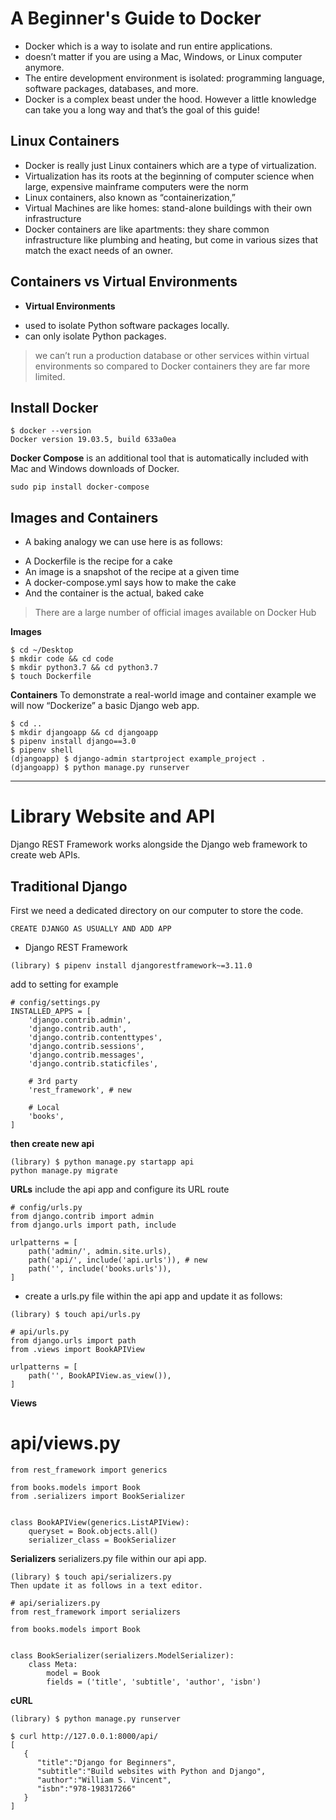 # A Beginner's Guide to Docker

- Docker which is a way to isolate and run entire applications.
- doesn’t matter if you are using a Mac, Windows, or Linux computer anymore.
- The entire development environment is isolated: programming language, software packages, databases, and more.
- Docker is a complex beast under the hood. However a little knowledge can take you a long way and that’s the goal of this guide!

## Linux Containers
- Docker is really just Linux containers which are a type of virtualization.
- Virtualization has its roots at the beginning of computer science when large, expensive mainframe computers were the norm
- Linux containers, also known as “containerization,”
- Virtual Machines are like homes: stand-alone buildings with their own infrastructure
- Docker containers are like apartments: they share common infrastructure like plumbing and heating, but come in various sizes that match the exact needs of an owner.

## Containers vs Virtual Environments

* **Virtual Environments**
- used to isolate Python software packages locally.
- can only isolate Python packages.

> we can’t run a production database or other services within virtual environments so compared to Docker containers they are far more limited.

## Install Docker

```
$ docker --version
Docker version 19.03.5, build 633a0ea
```

**Docker Compose**
is an additional tool that is automatically included with Mac and Windows downloads of Docker. 
```
sudo pip install docker-compose
```
## Images and Containers
* A baking analogy we can use here is as follows:

- A Dockerfile is the recipe for a cake
- An image is a snapshot of the recipe at a given time
- A docker-compose.yml says how to make the cake
- And the container is the actual, baked cake

> There are a large number of official images available on Docker Hub 

**Images**
```
$ cd ~/Desktop
$ mkdir code && cd code
$ mkdir python3.7 && cd python3.7
$ touch Dockerfile
```

**Containers**
To demonstrate a real-world image and container example we will now “Dockerize” a basic Django web app. 
```
$ cd ..
$ mkdir djangoapp && cd djangoapp
$ pipenv install django==3.0
$ pipenv shell
(djangoapp) $ django-admin startproject example_project .
(djangoapp) $ python manage.py runserver
```
----
# Library Website and API

Django REST Framework works alongside the Django web framework to create web APIs.
## Traditional Django
First we need a dedicated directory on our computer to store the code. 
```
CREATE DJANGO AS USUALLY AND ADD APP
```
* Django REST Framework

```
(library) $ pipenv install djangorestframework~=3.11.0
```
add to setting for example
```
# config/settings.py
INSTALLED_APPS = [
    'django.contrib.admin',
    'django.contrib.auth',
    'django.contrib.contenttypes',
    'django.contrib.sessions',
    'django.contrib.messages',
    'django.contrib.staticfiles',

    # 3rd party
    'rest_framework', # new

    # Local
    'books',
]
```
**then create new api**
```
(library) $ python manage.py startapp api
python manage.py migrate
```
**URLs**
include the api app and configure its URL route
```
# config/urls.py
from django.contrib import admin
from django.urls import path, include

urlpatterns = [
    path('admin/', admin.site.urls),
    path('api/', include('api.urls')), # new
    path('', include('books.urls')),
]
```
* create a urls.py file within the api app and update it as follows:
```
(library) $ touch api/urls.py

# api/urls.py
from django.urls import path
from .views import BookAPIView

urlpatterns = [
    path('', BookAPIView.as_view()),
]
```
**Views**

# api/views.py
```
from rest_framework import generics

from books.models import Book
from .serializers import BookSerializer


class BookAPIView(generics.ListAPIView):
    queryset = Book.objects.all()
    serializer_class = BookSerializer
```


**Serializers**
serializers.py file within our api app.
```
(library) $ touch api/serializers.py
Then update it as follows in a text editor.

# api/serializers.py
from rest_framework import serializers

from books.models import Book


class BookSerializer(serializers.ModelSerializer):
    class Meta:
        model = Book
        fields = ('title', 'subtitle', 'author', 'isbn')
```

**cURL**

```
(library) $ python manage.py runserver

$ curl http://127.0.0.1:8000/api/
[  
   {  
      "title":"Django for Beginners",
      "subtitle":"Build websites with Python and Django",
      "author":"William S. Vincent",
      "isbn":"978-198317266"
   }
]
```